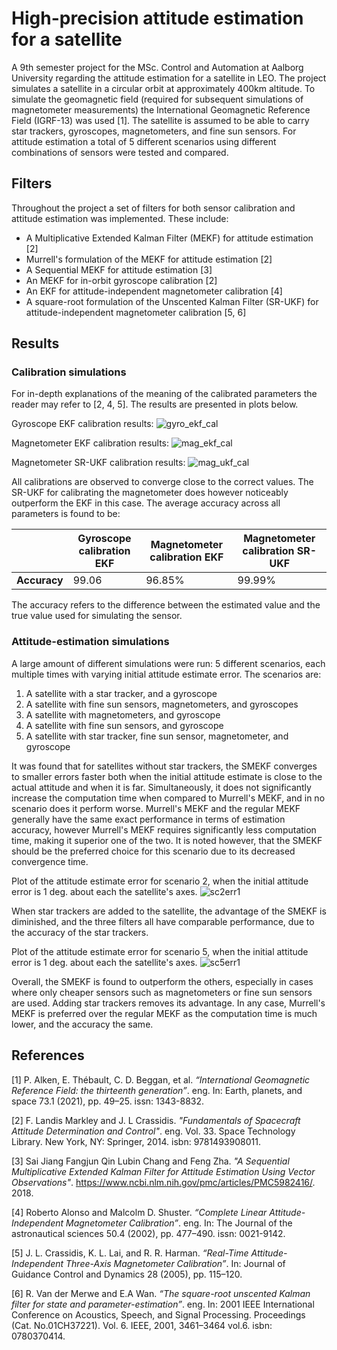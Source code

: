 # High-precision attitude estimation for a satellite
A 9th semester project for the MSc. Control and Automation at Aalborg University regarding the attitude estimation for a satellite in LEO. The project simulates a satellite in a circular orbit at approximately 400km altitude. To simulate the geomagnetic field (required for subsequent simulations of magnetometer measurements) the International Geomagnetic Reference Field (IGRF-13) was used [1]. The satellite is assumed to be able to carry star trackers, gyroscopes, magnetometers, and fine sun sensors. For attitude estimation a total of 5 different scenarios using different combinations of sensors were tested and compared.

## Filters
Throughout the project a set of filters for both sensor calibration and attitude estimation was implemented. These include:
* A Multiplicative Extended Kalman Filter (MEKF) for attitude estimation [2]
* Murrell's formulation of the MEKF for attitude estimation [2]
* A Sequential MEKF for attitude estimation [3]
* An MEKF for in-orbit gyroscope calibration [2]
* An EKF for attitude-independent magnetometer calibration [4]
* A square-root formulation of the Unscented Kalman Filter (SR-UKF) for attitude-independent magnetometer calibration [5, 6]

## Results
### Calibration simulations
For in-depth explanations of the meaning of the calibrated parameters the reader may refer to [2, 4, 5]. The results are presented in plots below.

Gyroscope EKF calibration results:
![gyro_ekf_cal](./img/ekf_gyro_cal.jpg)

Magnetometer EKF calibration results:
![mag_ekf_cal](./img/ekf_mag_cal.jpg)

Magnetometer SR-UKF calibration results:
![mag_ukf_cal](./img/ukf_mag_cal.jpg)

All calibrations are observed to converge close to the correct values. The SR-UKF for calibrating the magnetometer does however noticeably outperform the EKF in this case.
The average accuracy across all parameters is found to be: 

|              | Gyroscope calibration EKF | Magnetometer calibration EKF | Magnetometer calibration SR-UKF |
|--------------|---------------------------|------------------------------|---------------------------------|
| **Accuracy** | 99.06                     | 96.85%                       | 99.99%                          |

The accuracy refers to the difference between the estimated value and the true value used for simulating the sensor.

### Attitude-estimation simulations
A large amount of different simulations were run: 5 different scenarios, each multiple times with varying initial attitude estimate error.
The scenarios are:
1. A satellite with a star tracker, and a gyroscope
2. A satellite with fine sun sensors, magnetometers, and gyroscopes
3. A satellite with magnetometers, and gyroscope
4. A satellite with fine sun sensors, and gyroscope
5. A satellite with star tracker, fine sun sensor, magnetometer, and gyroscope

It was found that for satellites without star trackers, the SMEKF converges to smaller errors faster both when the initial attitude estimate is close to the actual attitude and when it is far. Simultaneously, it does not significantly increase the computation time when compared to Murrell's MEKF, and in no scenario does it perform worse. Murrell's MEKF and the regular MEKF generally have the same exact performance in terms of estimation accuracy, however Murrell's MEKF requires significantly less computation time, making it superior one of the two. It is noted however, that the SMEKF should be the preferred choice for this scenario due to its decreased convergence time.

Plot of the attitude estimate error for scenario 2, when the initial attitude error is 1 deg. about each the satellite's axes.
![sc2err1](./img/sc2err1.png)

When star trackers are added to the satellite, the advantage of the SMEKF is diminished, and the three filters all have comparable performance, due to the accuracy of the star trackers.

Plot of the attitude estimate error for scenario 5, when the initial attitude error is 1 deg. about each the satellite's axes.
![sc5err1](./img/sc5err1.png)

Overall, the SMEKF is found to outperform the others, especially in cases where only cheaper sensors such as magnetometers or fine sun sensors are used. Adding star trackers removes its advantage. In any case, Murrell's MEKF is preferred over the regular MEKF as the computation time is much lower, and the accuracy the same.

## References
[1] P. Alken, E. Thébault, C. D. Beggan, et al. _“International Geomagnetic Reference Field: the thirteenth generation”_. eng. In: Earth, planets, and space 73.1 (2021), pp. 49–25. issn: 1343-8832.

[2] F. Landis Markley and J. L Crassidis. _"Fundamentals of Spacecraft Attitude Determination and Control"_. eng. Vol. 33. Space Technology Library. New York, NY: Springer, 2014. isbn: 9781493908011.

[3] Sai Jiang Fangjun Qin Lubin Chang and Feng Zha. _"A Sequential Multiplicative Extended Kalman Filter for Attitude Estimation Using Vector Observations"_. https://www.ncbi.nlm.nih.gov/pmc/articles/PMC5982416/. 2018.

[4] Roberto Alonso and Malcolm D. Shuster. _“Complete Linear Attitude-Independent Magnetometer Calibration”_. eng. In: The Journal of the astronautical sciences 50.4 (2002), pp. 477–490. issn: 0021-9142.

[5] J. L. Crassidis, K. L. Lai, and R. R. Harman. _“Real-Time Attitude-Independent Three-Axis Magnetometer Calibration”_. In: Journal of Guidance Control and Dynamics 28 (2005), pp. 115–120.

[6] R. Van der Merwe and E.A Wan. _“The square-root unscented Kalman filter for state and parameter-estimation”_. eng. In: 2001 IEEE International Conference on Acoustics, Speech, and Signal Processing. Proceedings (Cat. No.01CH37221). Vol. 6. IEEE, 2001, 3461–3464 vol.6. isbn: 0780370414.

